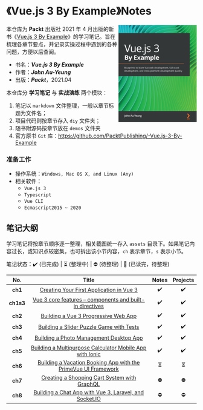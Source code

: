 # 《Vue.js 3 By Example》Notes

<a href="https://www.packtpub.com/product/vue-js-3-by-example/9781838826345"><img src="assets/cover.png" alt="Vue.js 3 By Example" height="256px" align="right"></a>

本仓库为 **Packt** 出版社 2021 年 4 月出版的新书《[Vue.js 3 By Example](https://www.packtpub.com/product/vue-js-3-by-example/9781838826345)》的学习笔记。旨在梳理各章节要点，并记录实操过程中遇到的各种问题，方便以后查阅。

- 书名：***Vue.js 3 By Example***
- 作者：***John Au-Yeung***
- 出版：***Packt***，2021.04





本仓库分 **学习笔记** 与 **实战演练** 两个模块：

1. 笔记以 `markdown` 文件整理，一般以章节标题为文件名；
2. 项目代码则按章节存入 `diy` 文件夹；
3. 随书附源码按章节放在 `demos` 文件夹
3. 官方原书 `Git` 库：https://github.com/PacktPublishing/-Vue.js-3-By-Example





### 准备工作

- 操作系统：`Windows, Mac OS X, and Linux (Any)`
- 相关软件：
  - `Vue.js 3`
  - `Typescript`
  - `Vue CLI`
  - `Ecmascript2015 ~ 2020`  



## 笔记大纲

学习笔记将按章节顺序逐一整理，相关截图统一存入 `assets` 目录下。如果笔记内容过长，或知识点较密集，也可拆出该小节内容，`ch` 表示章节，`s` 表示小节。

笔记状态：:heavy_check_mark: (已完成) | :hourglass_flowing_sand: (整理中) | :no_entry: (待整理) | :orange_book: (已读完，待整理)

|    No.    |                            Title                             |          Notes           |         Projects         |
| :-------: | :----------------------------------------------------------: | :----------------------: | :----------------------: |
|  **ch1**  |    [Creating Your First Application in Vue 3](./Ch01.md)     |    :heavy_check_mark:    |    :heavy_check_mark:    |
| **ch1s3** | [Vue 3 core features – components and built-in directives](./Ch01.S3-Vue-3-core-features.md) |    :heavy_check_mark:    |    :heavy_check_mark:    |
|  **ch2**  |      [Building a Vue 3 Progressive Web App](./Ch02.md)       |    :heavy_check_mark:    |    :heavy_check_mark:    |
|  **ch3**  |    [Building a Slider Puzzle Game with Tests](./Ch03.md)     |    :heavy_check_mark:    |    :heavy_check_mark:    |
|  **ch4**  |     [Building a Photo Management Desktop App](./Ch04.md)     |    :heavy_check_mark:    |    :heavy_check_mark:    |
|  **ch5**  | [Building a Multipurpose Calculator Mobile App with Ionic](./Ch05.md) |    :heavy_check_mark:    |    :heavy_check_mark:    |
|  **ch6**  | [Building a Vacation Booking App with the PrimeVue UI Framework](./Ch06.md) | :hourglass_flowing_sand: | :hourglass_flowing_sand: |
|  **ch7**  |  [Creating a Shopping Cart System with GraphQL](./Ch07.md)   |        :no_entry:        |        :no_entry:        |
|  **ch8**  | [Building a Chat App with Vue 3, Laravel, and Socket.IO](./Ch08.md) |        :no_entry:        |        :no_entry:        |

